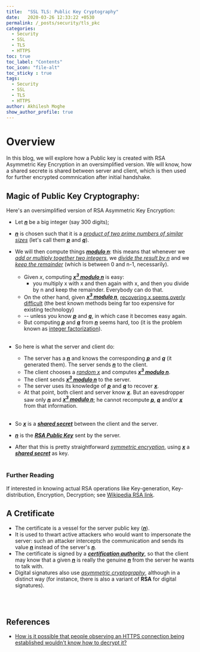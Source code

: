```yaml
---
title:  "SSL TLS: Public Key Cryptography"
date:   2020-03-26 12:33:22 +0530
permalink: /_posts/security/tls_pkc
categories:
  - Security
  - SSL
  - TLS
  - HTTPS
toc: true
toc_label: "Contents"
toc_icon: "file-alt"
toc_sticky : true
tags:
  - Security
  - SSL
  - TLS
  - HTTPS
author: Akhilesh Moghe
show_author_profile: true
---
```


# Overview
  In this blog, we will explore how a Public key is created with RSA Asymmetric Key Encryption in an oversimplified version. We will know, how a shared secrete is shared between server and client, which is then used for further encrypted commnication after initial handshake.

## Magic of Public Key Cryptography:
Here's an oversimplified version of RSA Asymmetric Key Encryption:

* Let __*<u>n</u>*__ be a big integer (say 300 digits);
* __*<u>n</u>*__ is chosen such that it is a *<u>product of two prime numbers of similar sizes</u>* (let's call them __*<u>p</u>*__ and __*<u>q</u>*__).
* We will then compute things __*<u>modulo n</u>*__: this means that whenever we *<u>add or multiply together two integers</u>*, we *<u>divide the result by n</u>* and we *<u>keep the remainder</u>* (which is between 0 and n-1, necessarily).
  * Given *x*, computing __*<u>x<sup>3</sup> modulo n</u>*__ is easy:
    * you multiply x with x and then again with x, and then you divide by n and keep the remainder. Everybody can do that.
  * On the other hand, given __*<u>x<sup>3</sup> modulo n</u>*__, <u>recovering x seems overly difficult</u> (the best known methods being far too expensive for existing technology)
  * -- unless you know __*<u>p</u>*__ and __*<u>q</u>*__, in which case it becomes easy again.
  * But computing __*<u>p</u>*__ and __*<u>q</u>*__ from __*<u>n</u>*__ seems hard, too (it is the problem known as [integer factorization](http://en.wikipedia.org/wiki/Integer_factorization)).\
&nbsp;
  
* So here is what the server and client do:
  * The server has a __*<u>n</u>*__ and knows the corresponding __*<u>p</u>*__ and __*<u>q</u>*__ (it generated them). The server sends __*<u>n</u>*__ to the client.
  * The client chooses a *<u>random x</u>* and computes __*<u>x<sup>3</sup> modulo n</u>*__.
  * The client sends __*<u>x<sup>3</sup> modulo n</u>*__ to the server.
  * The server uses its knowledge of __*<u>p</u>*__ and __*<u>q</u>*__ to recover __*<u>x</u>*__.
  * At that point, both client and server know __*<u>x</u>*__. But an eavesdropper saw only __*<u>n</u>*__ and __*<u>x<sup>3</sup> modulo n</u>*__; he cannot recompute __*<u>p</u>*__, __*<u>q</u>*__ and/or __*<u>x</u>*__ from that information.\
&nbsp;

* So __*<u>x</u>*__ is a __*<u>shared secret</u>*__ between the client and the server.
* __*<u>n</u>*__ is the __*<u>RSA Public Key</u>*__ sent by the server.
* After that this is pretty straightforward *<u>symmetric encryption</u>*, using __*<u>x</u>*__ a __*<u>shared secret</u>*__ as key.\
&nbsp;

### Further Reading
If interested in knowing actual RSA operations like Key-generation, Key-distribution, Encryption, Decryption; see [Wikipedia RSA link](https://en.wikipedia.org/wiki/RSA_(cryptosystem)#Operation).

## A Cretificate
* The certificate is a vessel for the server public key (__*<u>n</u>*__).
* It is used to thwart active attackers who would want to impersonate the server: such an attacker intercepts the communication and sends its value __*<u>n</u>*__ instead of the server's __*<u>n</u>*__.
* The certificate is signed by a __*<u>certification authority</u>*__, so that the client may know that a given __*<u>n</u>*__ is really the genuine __*<u>n</u>*__ from the server he wants to talk with.
* Digital signatures also use *<u>asymmetric cryptography</u>*, although in a distinct way (for instance, there is also a variant of __RSA__ for digital signatures).

\
&nbsp;
## References
  - [How is it possible that people observing an HTTPS connection being established wouldn't know how to decrypt it?](https://security.stackexchange.com/a/6296/214329)
  
